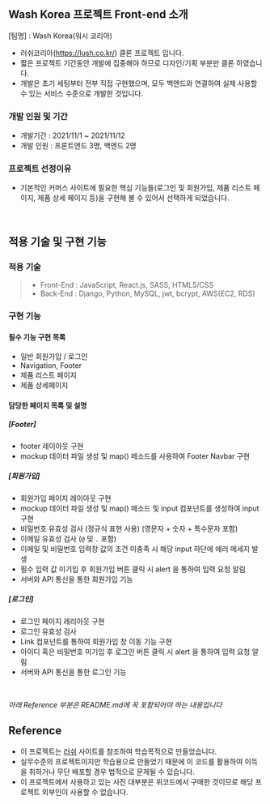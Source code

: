 ## Wash Korea 프로젝트 Front-end 소개

[팀명] : Wash Korea(워시 코리아)

- 러쉬코리아(https://lush.co.kr/) 클론 프로젝트 입니다.
- 짧은 프로젝트 기간동안 개발에 집중해야 하므로 디자인/기획 부분만 클론 하였습니다.
- 개발은 초기 세팅부터 전부 직접 구현했으며, 모두 백엔드와 연결하여 실제 사용할 수 있는 서비스 수준으로 개발한 것입니다.

### 개발 인원 및 기간

- 개발기간 : 2021/11/1 ~ 2021/11/12
- 개발 인원 : 프론트엔드 3명, 백엔드 2명

### 프로젝트 선정이유

- 기본적인 커머스 사이트에 필요한 핵심 기능들(로그인 및 회원가입, 제품 리스트 페이지, 제품 상세 페이지 등)을 구현해 볼 수 있어서 선택하게 되었습니다.

<br>

## 적용 기술 및 구현 기능

### 적용 기술

> - Front-End : JavaScript, React.js, SASS, HTML5/CSS
> - Back-End : Django, Python, MySQL, jwt, bcrypt, AWS(EC2, RDS)

### 구현 기능

#### 필수 기능 구현 목록

- 일반 회원가입 / 로그인
- Navigation, Footer
- 제품 리스트 페이지
- 제품 상세페이지

#### 담당한 페이지 목록 및 설명

##### [Footer]

- footer 레이아웃 구현
- mockup 데이터 파일 생성 및 map() 메소드를 사용하여 Footer Navbar 구현

##### [회원가입]

- 회원가입 페이지 레이아웃 구현
- mockup 데이터 파일 생성 및 map() 메소드 및 input 컴포넌트를 생성하여 input 구현
- 비밀번호 유효성 검사 (정규식 표현 사용) (영문자 + 숫자 + 특수문자 포함)
- 이메일 유효성 검사 (`@` 및 `.` 포함)
- 이메일 및 비밀번호 입력창 값의 조건 미충족 시 해당 input 하단에 에러 메세지 발생
- 필수 입력 값 미기입 후 회원가입 버튼 클릭 시 alert 을 통하여 입력 요청 알림
- 서버와 API 통신을 통한 회원가입 기능

##### [로그인]

- 로그인 페이지 레리아웃 구현
- 로그인 유효성 검사
- Link 컴포넌트를 통하여 회원가입 창 이동 기능 구현
- 아이디 혹은 비밀번호 미기입 후 로그인 버튼 클릭 시 alert 을 통하여 입력 요청 알림
- 서버와 API 통신을 통한 로그인 기능

<br>

_아래 Reference 부분은 README.md에 꼭 포함되어야 하는 내용입니다_

## Reference

- 이 프로젝트는 [러쉬](https://lush.co.kr/) 사이트를 참조하여 학습목적으로 만들었습니다.
- 실무수준의 프로젝트이지만 학습용으로 만들었기 때문에 이 코드를 활용하여 이득을 취하거나 무단 배포할 경우 법적으로 문제될 수 있습니다.
- 이 프로젝트에서 사용하고 있는 사진 대부분은 위코드에서 구매한 것이므로 해당 프로젝트 외부인이 사용할 수 없습니다.

